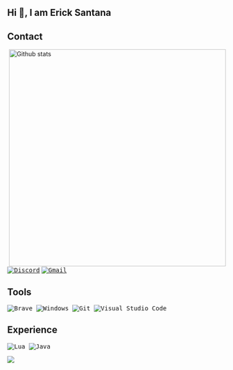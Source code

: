 Hi 👋, I am Erick Santana 
---
## Contact

<img src="https://github-readme-stats-eight-theta.vercel.app/api?username=classdeveloper&show_icons=true&theme=onedark&include_all_commits=true&count_private=true&hide_border=true" align="right"
     alt="Github stats" width="500">

[<kbd>![Discord](https://img.shields.io/badge/Discord-7289DA?style=for-the-badge&logo=discord&logoColor=white)</kbd>](https://discord.com/users/1010300592704475217)
[<kbd>![Gmail](https://img.shields.io/badge/Gmail-D14836?style=for-the-badge&logo=gmail&logoColor=white)</kbd>](mailto:ericksantana.contact@gmail.com)

## Tools
<kbd> ![Brave](https://img.shields.io/badge/Brave-FB542B?style=for-the-badge&logo=Brave&logoColor=white) </kbd>
<kbd> ![Windows](https://img.shields.io/badge/Windows-0078D6?style=for-the-badge&logo=windows&logoColor=white) </kbd>
<kbd> ![Git](https://img.shields.io/badge/git-%23F05033.svg?style=for-the-badge&logo=git&logoColor=white) </kbd>
<kbd> ![Visual Studio Code](https://img.shields.io/badge/Visual%20Studio%20Code-0078d7.svg?style=for-the-badge&logo=visual-studio-code&logoColor=white) </kbd>
## Experience
<kbd> ![Lua](https://img.shields.io/badge/Lua-2C2D72?style=for-the-badge&logo=lua&logoColor=white) </kbd>
<kbd> ![Java](https://icons8.com.br/icon/13679/logo-java-coffee-cup) </kbd>
     
![](https://hit.yhype.me/github/profile?user_id=73546477)
